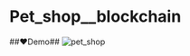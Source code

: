 # Pet_shop__blockchain
##♥Demo##
![pet_shop](https://github.com/yahyaouisalma82/Pet_shop__blockchain/assets/80569527/85059ed0-76be-4844-bac9-130968e2b6f5)
